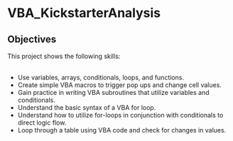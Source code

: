 # VBA_KickstarterAnalysis

## Objectives
This project shows the following skills:<br><br>
* Use variables, arrays, conditionals, loops, and functions.<br>
* Create simple VBA macros to trigger pop ups and change cell values.<br>
* Gain practice in writing VBA subroutines that utilize variables and conditionals.
* Understand the basic syntax of a VBA for loop.
* Understand how to utilize for-loops in conjunction with conditionals to direct logic flow.
* Loop through a table using VBA code and check for changes in values.